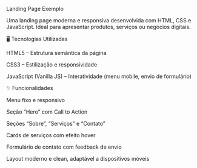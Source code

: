 Landing Page Exemplo

Uma landing page moderna e responsiva desenvolvida com HTML, CSS e JavaScript. Ideal para apresentar produtos, serviços ou negócios digitais.


🖥️ Tecnologias Utilizadas

HTML5 – Estrutura semântica da página

CSS3 – Estilização e responsividade

JavaScript (Vanilla JS) – Interatividade (menu mobile, envio de formulário)

✨ Funcionalidades

Menu fixo e responsivo

Seção “Hero” com Call to Action

Seções “Sobre”, “Serviços” e “Contato”

Cards de serviços com efeito hover

Formulário de contato com feedback de envio

Layout moderno e clean, adaptável a dispositivos móveis
